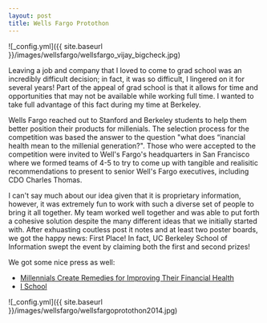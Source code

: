 ```yaml
---
layout: post
title: Wells Fargo Protothon
---
```


![_config.yml]({{ site.baseurl }}/images/wellsfargo/wellsfargo_vijay_bigcheck.jpg)

Leaving a job and company that I loved to come to grad school was an incredibly difficult decision; in fact, it was so difficult, I lingered on it for several years! Part of the appeal of grad school is that it allows for time and opportunities that may not be available while working full time. I wanted to take full advantage of this fact during my time at Berkeley.

Wells Fargo reached out to Stanford and Berkeley students to help them better position their products for millenials. The selection process for the competition was based the answer to the question "what does “inancial health mean to the millenial generation?". Those who were accepted to the competition were invited to Well's Fargo's headquarters in San Francisco where we formed teams of 4-5 to try to come up with tangible and realisitic recommendations to present to senior Well's Fargo executives, including CDO Charles Thomas.

I can't say much about our idea given that it is proprietary information, however, it was extremely fun to work with such a diverse set of people to bring it all together. My team worked well together and was able to put forth a cohesive solution despite the many different ideas that we initially started with. After exhuasting coutless post it notes and at least two poster boards, we got the happy news: First Place! In fact, UC Berkeley School of Information swept the event by claiming both the first and second prizes!

We got some nice press as well:

* [Millennials Create Remedies for Improving Their Financial Health](http://stories.wellsfargobank.com/millennials-create-remedies-improving-financial-health/?cid=facebook)
* [I School](http://www.ischool.berkeley.edu/newsandevents/news/20141208wellsfargoprotothon)

![_config.yml]({{ site.baseurl }}/images/wellsfargo/wellsfargoprotothon2014.jpg)
